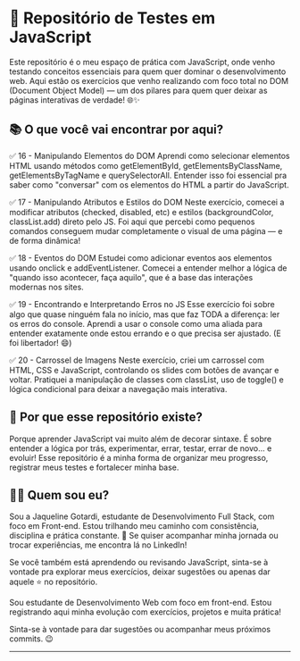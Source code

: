 # 🧪 Repositório de Testes em JavaScript

Este repositório é o meu espaço de prática com JavaScript, onde venho testando conceitos essenciais para quem quer dominar o desenvolvimento web. Aqui estão os exercícios que venho realizando com foco total no DOM (Document Object Model) — um dos pilares para quem quer deixar as páginas interativas de verdade! 🌐✨

## 📚 O que você vai encontrar por aqui?
✅ 16 - Manipulando Elementos do DOM
Aprendi como selecionar elementos HTML usando métodos como getElementById, getElementsByClassName, getElementsByTagName e querySelectorAll.
Entender isso foi essencial pra saber como "conversar" com os elementos do HTML a partir do JavaScript.

✅ 17 - Manipulando Atributos e Estilos do DOM
Neste exercício, comecei a modificar atributos (checked, disabled, etc) e estilos (backgroundColor, classList.add) direto pelo JS.
Foi aqui que percebi como pequenos comandos conseguem mudar completamente o visual de uma página — e de forma dinâmica!

✅ 18 - Eventos do DOM
Estudei como adicionar eventos aos elementos usando onclick e addEventListener.
Comecei a entender melhor a lógica de "quando isso acontecer, faça aquilo", que é a base das interações modernas nos sites.

✅ 19 - Encontrando e Interpretando Erros no JS
Esse exercício foi sobre algo que quase ninguém fala no início, mas que faz TODA a diferença: ler os erros do console.
Aprendi a usar o console como uma aliada para entender exatamente onde estou errando e o que precisa ser ajustado.
(E foi libertador! 😄)

✅ 20 - Carrossel de Imagens
Neste exercício, criei um carrossel com HTML, CSS e JavaScript, controlando os slides com botões de avançar e voltar. Pratiquei a manipulação de classes com classList, uso de toggle() e lógica condicional para deixar a navegação mais interativa.

## 🧠 Por que esse repositório existe?
Porque aprender JavaScript vai muito além de decorar sintaxe. É sobre entender a lógica por trás, experimentar, errar, testar, errar de novo... e evoluir! Esse repositório é a minha forma de organizar meu progresso, registrar meus testes e fortalecer minha base.

## 👩‍💻 Quem sou eu?
Sou a Jaqueline Gotardi, estudante de Desenvolvimento Full Stack, com foco em Front-end. Estou trilhando meu caminho com consistência, disciplina e prática constante. 💪
Se quiser acompanhar minha jornada ou trocar experiências, me encontra lá no LinkedIn!

Se você também está aprendendo ou revisando JavaScript, sinta-se à vontade pra explorar meus exercícios, deixar sugestões ou apenas dar aquele ⭐ no repositório.


Sou estudante de Desenvolvimento Web com foco em front-end. Estou registrando aqui minha evolução com exercícios, projetos e muita prática!

Sinta-se à vontade para dar sugestões ou acompanhar meus próximos commits. 😉

---

